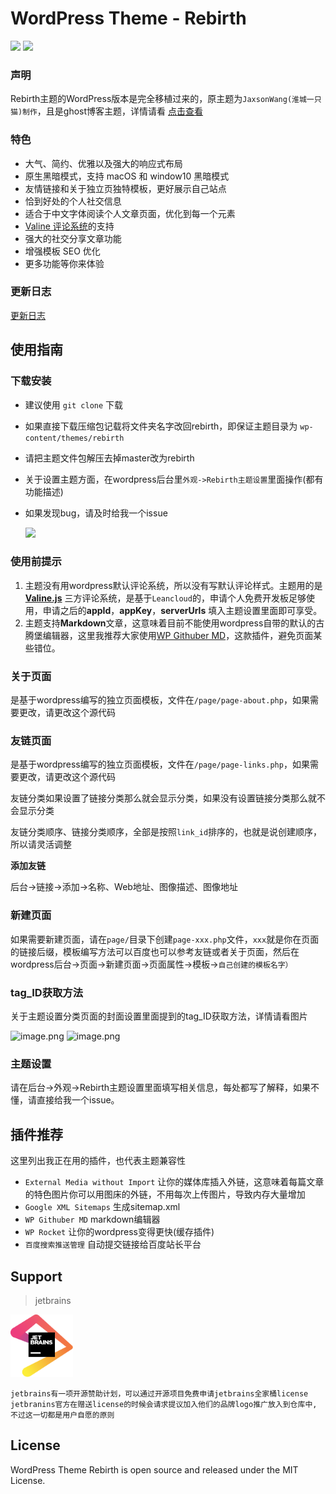 # WordPress Theme - Rebirth

![](https://img.shields.io/github/v/release/yqchilde/rebirth.svg?style=flat-square) ![](https://img.shields.io/github/commits-since/yqchilde/rebirth/1.0.5?logo=dev&style=flat-square)
### 声明

Rebirth主题的WordPress版本是完全移植过来的，原主题为`JaxsonWang(淮城一只猫)制作`，且是ghost博客主题，详情请看 [点击查看](https://github.com/JaxsonWang/Rebirth)

### 特色

- 大气、简约、优雅以及强大的响应式布局
- 原生黑暗模式，支持 macOS 和 window10 黑暗模式
- 友情链接和关于独立页独特模板，更好展示自己站点
- 恰到好处的个人社交信息
- 适合于中文字体阅读个人文章页面，优化到每一个元素
- [Valine 评论系统](https://valine.js.org/)的支持
- 强大的社交分享文章功能
- 增强模板 SEO 优化
- 更多功能等你来体验

### 更新日志

[更新日志](https://github.com/yqchilde/rebirth/blob/master/CHANGELOG.md)

## 使用指南

### 下载安装

- 建议使用 `git clone` 下载

- 如果直接下载压缩包记载将文件夹名字改回rebirth，即保证主题目录为 `wp-content/themes/rebirth`

- 请把主题文件包解压去掉master改为rebirth

- 关于设置主题方面，在wordpress后台里`外观->Rebirth主题设置`里面操作(都有功能描述)

- 如果发现bug，请及时给我一个issue

  ![](https://pic.yqqy.top/blog/20200227161811.png?imageslim)

### 使用前提示

1. 主题没有用wordpress默认评论系统，所以没有写默认评论样式。主题用的是 **[Valine.js](https://valine.js.org)** 三方评论系统，是基于`Leancloud`的，申请个人免费开发板足够使用，申请之后的**appId**，**appKey**，**serverUrls** 填入主题设置里面即可享受。
2. 主题支持**Markdown**文章，这意味着目前不能使用wordpress自带的默认的古腾堡编辑器，这里我推荐大家使用[WP Githuber MD](https://github.com/terrylinooo/githuber-md)，这款插件，避免页面某些错位。

### 关于页面

是基于wordpress编写的独立页面模板，文件在`/page/page-about.php`，如果需要更改，请更改这个源代码

### 友链页面

是基于wordpress编写的独立页面模板，文件在`/page/page-links.php`，如果需要更改，请更改这个源代码

友链分类如果设置了链接分类那么就会显示分类，如果没有设置链接分类那么就不会显示分类

友链分类顺序、链接分类顺序，全部是按照`link_id`排序的，也就是说创建顺序，所以请灵活调整

**添加友链**

后台->链接->添加->名称、Web地址、图像描述、图像地址

### 新建页面

如果需要新建页面，请在`page/`目录下创建`page-xxx.php`文件，`xxx`就是你在页面的链接后缀，模板编写方法可以百度也可以参考友链或者关于页面，然后在wordpress后台->页面->新建页面->页面属性->模板->`自己创建的模板名字）`

### tag_ID获取方法

关于主题设置分类页面的封面设置里面提到的tag_ID获取方法，详情请看图片

![image.png](https://i.loli.net/2020/03/28/83hXRbALpPJoE9Z.png)
![image.png](https://i.loli.net/2020/03/28/kR6srxdUPtwXqCS.png)

### 主题设置
请在后台->外观->Rebirth主题设置里面填写相关信息，每处都写了解释，如果不懂，请直接给我一个issue。

## 插件推荐

这里列出我正在用的插件，也代表主题兼容性

- `External Media without Import`  让你的媒体库插入外链，这意味着每篇文章的特色图片你可以用图床的外链，不用每次上传图片，导致内存大量增加
- `Google XML Sitemaps`  生成sitemap.xml
- `WP Githuber MD`  markdown编辑器
- `WP Rocket`  让你的wordpress变得更快(缓存插件)
- `百度搜索推送管理`  自动提交链接给百度站长平台

## Support

>jetbrains

<a href="https://www.jetbrains.com/?from=yqchilde/rebirth" target="_blank">
<img src="https://github.com/yqchilde/rebirth/blob/master/images/jetbrains.svg" width="100px" height="100px">
</a>

```
jetbrains有一项开源赞助计划，可以通过开源项目免费申请jetbrains全家桶license
jetbranins官方在赠送license的时候会请求提议加入他们的品牌logo推广放入到仓库中,
不过这一切都是用户自愿的原则
```

## License

WordPress Theme Rebirth is open source and released under the MIT License.
